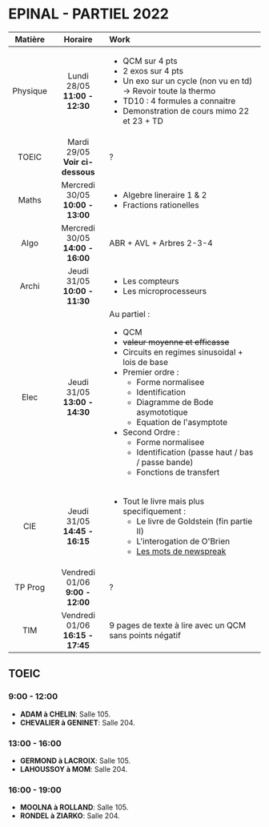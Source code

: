 EPINAL - PARTIEL 2022
=====================

| Matière  | Horaire                               | Work |
|:--------:|:-------------------------------------:|:-----|
| Physique | Lundi 28/05 <br> **11:00 - 12:30**    | <ul><li>QCM sur 4 pts</li><li>2 exos sur 4 pts</li><li>Un exo sur un cycle (non vu en td) -> Revoir toute la thermo</li><li>TD10 : 4 formules a connaitre</li><li> Demonstration de cours mimo 22 et 23 + TD </li></ul> |
| TOEIC    | Mardi 29/05 <br> **Voir ci-dessous**  | ?    |
| Maths    | Mercredi 30/05 <br> **10:00 - 13:00** | <ul><li>Algebre lineraire 1 & 2</li><li>Fractions rationelles</li></ul> |
| Algo     | Mercredi 30/05 <br> **14:00 - 16:00** | ABR + AVL + Arbres 2-3-4 |
| Archi    | Jeudi 31/05 <br> **10:00 - 11:30**    | <ul><li>Les compteurs</li><li>Les microprocesseurs</li></ul> |
| Elec     | Jeudi 31/05 <br> **13:00 - 14:30**    | Au partiel : <ul><li>QCM</li><li>~~valeur moyenne et efficasse~~</li><li>Circuits en regimes sinusoidal + lois de base</li><li>Premier ordre : <ul><li>Forme normalisee</li><li>Identification</li><li>Diagramme de Bode asymototique</li><li>Equation de l'asymptote</li></ul></li><li>Second Ordre : <ul><li>Forme normalisee</li><li>Identification (passe haut / bas / passe bande) </li> <li>Fonctions de transfert</li></ul></li></ul> |
| CIE      | Jeudi 31/05 <br> **14:45 - 16:15**    | <ul><li>Tout le livre mais plus specifiquement : <ul><li>Le livre de Goldstein (fin partie II)</li><li> L'interogation de O'Brien</li><li> [Les mots de newspreak](https://en.wikipedia.org/wiki/List_of_Newspeak_words) </li></ul></li></ul> |
| TP Prog  | Vendredi 01/06 <br> **9:00 - 12:00**  | ?     |
| TIM      | Vendredi 01/06 <br> **16:15 - 17:45** | 9 pages de texte à lire avec un QCM sans points négatif     |

## TOEIC
### 9:00 - 12:00
- **ADAM à CHELIN**: Salle 105.
- **CHEVALIER à GENINET**: Salle 204.

### 13:00 - 16:00
- **GERMOND à LACROIX**: Salle 105.
- **LAHOUSSOY à MOM**: Salle 204.

### 16:00 - 19:00
- **MOOLNA à ROLLAND**: Salle 105.
- **RONDEL à ZIARKO**: Salle 204.
